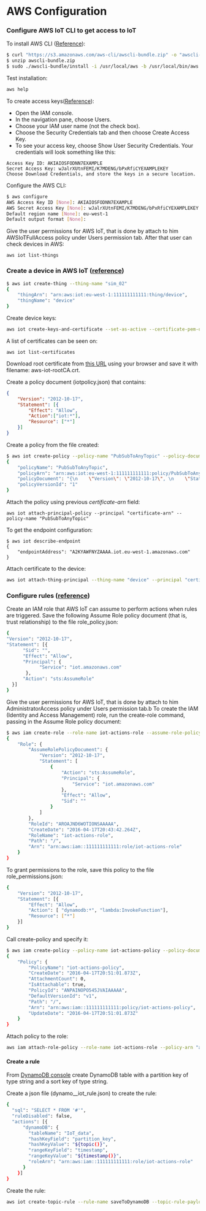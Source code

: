 # AWS Configuration

### Configure AWS IoT CLI to get access to IoT

To install AWS CLI ([Reference](http://docs.aws.amazon.com/es_es/cli/latest/userguide/installing.html#install-bundle-other-os)):

```bash
$ curl "https://s3.amazonaws.com/aws-cli/awscli-bundle.zip" -o "awscli-bundle.zip"
$ unzip awscli-bundle.zip
$ sudo ./awscli-bundle/install -i /usr/local/aws -b /usr/local/bin/aws
```

Test installation:

```bash
aws help
```

To create access keys([Reference](http://docs.aws.amazon.com/es_es/AWSSimpleQueueService/latest/SQSGettingStartedGuide/AWSCredentials.html)):

 - Open the IAM console.
 - In the navigation pane, choose Users.
 - Choose your IAM user name (not the check box).
 - Choose the Security Credentials tab and then choose Create Access Key.
 - To see your access key, choose Show User Security Credentials. Your credentials will look something like this:

```
Access Key ID: AKIAIOSFODNN7EXAMPLE
Secret Access Key: wJalrXUtnFEMI/K7MDENG/bPxRfiCYEXAMPLEKEY
Choose Download Credentials, and store the keys in a secure location.
```

Configure the AWS CLI:

```bash
$ aws configure
AWS Access Key ID [None]: AKIAIOSFODNN7EXAMPLE
AWS Secret Access Key [None]: wJalrXUtnFEMI/K7MDENG/bPxRfiCYEXAMPLEKEY
Default region name [None]: eu-west-1
Default output format [None]:
```

Give the user permissions for AWS IoT, that is done by attach to him AWSIoTFullAccess policy under Users permission tab. After that user can check devices in AWS:

```
aws iot list-things
```


### Create a device in AWS IoT ([reference](https://www.hackster.io/mariocannistra/python-and-paho-for-mqtt-with-aws-iot-921e41))


```bash
$ aws iot create-thing --thing-name "sim_02"
{
    "thingArn": "arn:aws:iot:eu-west-1:111111111111:thing/device",
    "thingName": "device"
}
```

Create device keys:

```bash
aws iot create-keys-and-certificate --set-as-active --certificate-pem-outfile cert.pem --public-key-outfile publicKey.pem --private-key-outfile privkey.pem
```

A list of certificates can be seen on:

```
aws iot list-certificates
```

Download root certificate from [this URL](https://www.symantec.com/content/en/us/enterprise/verisign/roots/VeriSign-Class%203-Public-Primary-Certification-Authority-G5.pem) using your browser and save it with filename: aws-iot-rootCA.crt.

Create a policy document (iotpolicy.json) that contains:

```json
{
    "Version": "2012-10-17",
    "Statement": [{
        "Effect": "Allow",
        "Action":["iot:*"],
        "Resource": ["*"]
    }]
}
```

Create a policy from the file created:

```bash
$ aws iot create-policy --policy-name "PubSubToAnyTopic" --policy-document file://iotpolicy.json
{
    "policyName": "PubSubToAnyTopic",
    "policyArn": "arn:aws:iot:eu-west-1:111111111111:policy/PubSubToAnyTopic",
    "policyDocument": "{\n    \"Version\": \"2012-10-17\", \n    \"Statement\": [{\n        \"Effect\": \"Allow\",\n        \"Action\":[\"iot:*\"],\n        \"Resource\": [\"*\"]\n    }]\n}\n",
    "policyVersionId": "1"
}

```

Attach the policy using previous *certificate-arn* field:

```
aws iot attach-principal-policy --principal "certificate-arn" --policy-name "PubSubToAnyTopic"
```

To get the endpoint configuration:

```
$ aws iot describe-endpoint
{
    "endpointAddress": "A2KYAWFNYZAAAA.iot.eu-west-1.amazonaws.com"
}
```

Attach certificate to the device:

```bash
aws iot attach-thing-principal --thing-name "device" --principal "certificate-arn"
```


### Configure rules ([reference](http://docs.aws.amazon.com/es_es/iot/latest/developerguide/config-and-test-rules.html))

Create an IAM role that AWS IoT can assume to perform actions when rules are triggered. Save the following Assume Role policy document (that is, trust relationship) to the file role_policy.json:

```bash
{
"Version": "2012-10-17",
"Statement": [{
      "Sid": "",
      "Effect": "Allow",
      "Principal": {
            "Service": "iot.amazonaws.com"
       },
      "Action": "sts:AssumeRole"
  }]
}
```

Give the user permissions for AWS IoT, that is done by attach to him AdministratorAccess policy under Users permission tab.b To create the IAM (Identity and Access Management) role, run the create-role command, passing in the Assume Role policy document:

```bash
$ aws iam create-role --role-name iot-actions-role --assume-role-policy-document file://path-to-file/role_policy.json
{
    "Role": {
        "AssumeRolePolicyDocument": {
            "Version": "2012-10-17",
            "Statement": [
                {
                    "Action": "sts:AssumeRole",
                    "Principal": {
                        "Service": "iot.amazonaws.com"
                    },
                    "Effect": "Allow",
                    "Sid": ""
                }
            ]
        },
        "RoleId": "AROAJND6WOTIONSAAAAA",
        "CreateDate": "2016-04-17T20:43:42.264Z",
        "RoleName": "iot-actions-role",
        "Path": "/",
        "Arn": "arn:aws:iam::111111111111:role/iot-actions-role"
    }
}
```

To grant permissions to the role, save this policy to the file role_permissions.json:

```bash
{
    "Version": "2012-10-17",
    "Statement": [{
        "Effect": "Allow",
        "Action": [ "dynamodb:*", "lambda:InvokeFunction"],
        "Resource": ["*"]
    }]
}
```

Call create-policy and specify it:

```bash
$ aws iam create-policy --policy-name iot-actions-policy --policy-document file:///path-to-file/role_permissions.json
{
    "Policy": {
        "PolicyName": "iot-actions-policy",
        "CreateDate": "2016-04-17T20:51:01.873Z",
        "AttachmentCount": 0,
        "IsAttachable": true,
        "PolicyId": "ANPAINOPO545JVAIAAAAA",
        "DefaultVersionId": "v1",
        "Path": "/",
        "Arn": "arn:aws:iam::111111111111:policy/iot-actions-policy",
        "UpdateDate": "2016-04-17T20:51:01.873Z"
    }
}
```

Attach policy to the role:

```bash
aws iam attach-role-policy --role-name iot-actions-role --policy-arn "arn:aws:iam::111111111111:policy/iot-actions-policy"
```

#### Create a rule

From [DynamoDB console](https://console.aws.amazon.com/dynamodb/home) create DynamoDB table with a partition key of type string and a sort key of type string.

Create a json file (dynamo__iot_rule.json) to create the rule:

```bash
{
  "sql": "SELECT * FROM '#'",
  "ruleDisabled": false,
  "actions": [{
      "dynamoDB": {
        "tableName": "IoT_data",
        "hashKeyField": "partition_key",
        "hashKeyValue": "${topic()}",
        "rangeKeyField": "timestamp",
        "rangeKeyValue": "${timestamp()}",
        "roleArn": "arn:aws:iam::111111111111:role/iot-actions-role"
      }
    }]
}
```

Create the rule:

```bash
aws iot create-topic-rule --rule-name saveToDynamoDB --topic-rule-payload file://path-to-file/dynamo_iot_rule.json
```
